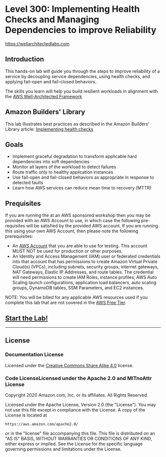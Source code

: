 # Level 300: Implementing Health Checks and Managing Dependencies to improve Reliability

<https://wellarchitectedlabs.com>

## Introduction

This hands-on lab will guide you through the steps to improve reliability of a service by decoupling service dependencies, using health checks, and applying fail-open and fail-closed behaviors.

The skills you learn will help you build resilient workloads in alignment with the [AWS Well-Architected Framework](https://aws.amazon.com/architecture/well-architected/)

## Amazon Builders' Library

This lab illustrates best practices as described in the Amazon Builders' Library article: [Implementing health checks](https://aws.amazon.com/builders-library/implementing-health-checks/)

## Goals

* Implement graceful degradation to transform applicable hard dependencies into soft dependencies
* Monitor all layers of the workload to detect failures
* Route traffic only to healthy application instances
* Use fail-open and fail-closed behaviors as appropriate in response to detected faults
* Learn how AWS services can reduce mean time to recovery (MTTR)

## Prequisites

If you are running the at an AWS sponsored workshop then you may be provided with an AWS Account to use, in which case the following pre-requisites will be satisfied by the provided AWS account.  If you are running this using your own AWS Account, then please note the following prerequisites:

* An [AWS Account](https://portal.aws.amazon.com/gp/aws/developer/registration/index.html) that you are able to use for testing. This account MUST NOT be used for production or other purposes.
* An Identity and Access Management (IAM) user or federated credentials into that account that has permissions to create Amazon Virtual Private Cloud(s) (VPCs), including subnets, security groups, internet gateways, NAT Gateways, Elastic IP Addresses, and route tables. The credential will need permissions to create IAM Roles, instance profiles, AWS Auto Scaling launch configurations, application load balancers, auto scaling groups, DynamoDB tables, SSM Parameters, and EC2 instances.

NOTE: You will be billed for any applicable AWS resources used if you complete this lab that are not covered in the [AWS Free Tier](https://aws.amazon.com/free/).

## [Start the Lab!](Lab_Guide.md)

***

## License

### Documentation License

Licensed under the [Creative Commons Share Alike 4.0](https://creativecommons.org/licenses/by-sa/4.0/) license.

### Code LicenseLicensed under the Apache 2.0 and MITnoAttr License

Copyright 2020 Amazon.com, Inc. or its affiliates. All Rights Reserved.

Licensed under the Apache License, Version 2.0 (the "License"). You may not use this file except in compliance with the License. A copy of the License is located at

    https://aws.amazon.com/apache2.0/

or in the "license" file accompanying this file. This file is distributed on an "AS IS" BASIS, WITHOUT WARRANTIES OR CONDITIONS OF ANY KIND, either express or implied. See the License for the specific language governing permissions and limitations under the License.
